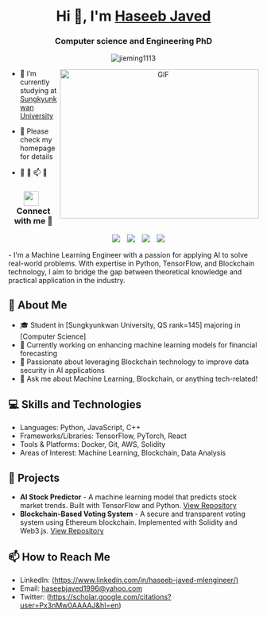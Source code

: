 <h1 align="center">Hi 👋, I'm <a href="https://haseebjaved123.github.io" target="blank">
Haseeb Javed</a></h1>
<h3 align="center">Computer science and Engineering PhD </h3>


<p align="center"> <img src="https://komarev.com/ghpvc/?username=jieming1113&label=Profile%20views&color=0e75b6&style=flat" alt="jieming1113" /> </p>

<a target="_blank" align="center">
  <img align="right" top="500" height="300" width="400" alt="GIF" src="https://media.giphy.com/media/SWoSkN6DxTszqIKEqv/giphy.gif">
</a>


- 🔭 I’m currently studying at <a href="https://www.skku.edu.com/" target="blank">Sungkyunkwan University</a>

- 🌱 Please check my homepage for details

- 📝 📄 📫 💬


<h3 align="center" > <img src="https://media.giphy.com/media/iY8CRBdQXODJSCERIr/giphy.gif" width="30" height="30" style="margin-right: 10px;">Connect with me 🤝 </h3>

<p align="center">

 <div align="center"  class="icons-social" style="margin-left: 10px;">
        <a style="margin-left: 10px;"  target="_blank" href="[https://www.linkedin.com](https://www.linkedin.com/in/haseeb-javed-mlengineer/)">
			<img src="https://img.icons8.com/doodle/40/000000/linkedin--v2.png"></a>
        <a style="margin-left: 10px;" target="_blank" href="https://github.com/haseebjaved123">
		    <img src="https://img.icons8.com/doodle/40/000000/github--v1.png"></a>
        <a style="margin-left: 10px;" target="_blank" href="https://www.instagram.com/haseeebay">
			<img src="https://img.icons8.com/doodle/40/000000/instagram-new--v2.png"></a>
		<a style="margin-left: 10px;" target="_blank" href="https://www.youtube.com/">
			<img src="https://img.icons8.com/doodle/1x/youtube--v2.png" ></a>
      </div>

</p>
- I'm a Machine Learning Engineer with a passion for applying AI to solve real-world problems. With expertise in Python, TensorFlow, and Blockchain technology, I aim to bridge the gap between theoretical knowledge and practical application in the industry. 

## 🌱 About Me

- 🎓 Student in [Sungkyunkwan University, QS rank=145] majoring in [Computer Science]
- 🔭 Currently working on enhancing machine learning models for financial forecasting
- 🌟 Passionate about leveraging Blockchain technology to improve data security in AI applications
- 💬 Ask me about Machine Learning, Blockchain, or anything tech-related!
## 💻 Skills and Technologies

- Languages: Python, JavaScript, C++
- Frameworks/Libraries: TensorFlow, PyTorch, React
- Tools & Platforms: Docker, Git, AWS, Solidity
- Areas of Interest: Machine Learning, Blockchain, Data Analysis
## 🔨 Projects

- **AI Stock Predictor** - A machine learning model that predicts stock market trends. Built with TensorFlow and Python. [View Repository](#)
- **Blockchain-Based Voting System** - A secure and transparent voting system using Ethereum blockchain. Implemented with Solidity and Web3.js. [View Repository](#)

## 📫 How to Reach Me

- LinkedIn: [(https://www.linkedin.com/in/haseeb-javed-mlengineer/)](#)
- Email: haseebjaved1996@yahoo.com
- Twitter: (https://scholar.google.com/citations?user=Px3nMw0AAAAJ&hl=en)

